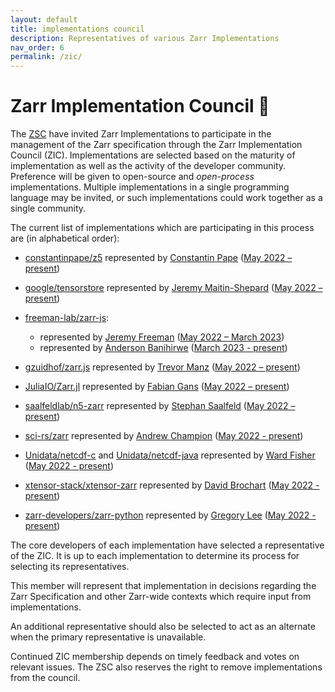 ```yaml
---
layout: default
title: implementations council
description: Representatives of various Zarr Implementations
nav_order: 6
permalink: /zic/
---
```


# Zarr Implementation Council 🚀

The [ZSC](https://github.com/zarr-developers/governance/blob/main/GOVERNANCE.md#zarr-steering-council) have invited Zarr Implementations to participate in the management of the Zarr specification through the Zarr Implementation Council (ZIC). Implementations are selected based on the maturity of implementation as well as the activity of the developer community. Preference will be given to open-source and *open-process* implementations. Multiple implementations in a single programming language may be invited, or such implementations could work together as a single community.

The current list of implementations which are participating in this process are (in alphabetical order):

- [constantinpape/z5](https://github.com/constantinpape/z5) represented by [Constantin Pape](https://github.com/constantinpape) ([May 2022 – present](https://github.com/zarr-developers/governance/issues/26))

- [google/tensorstore](https://github.com/google/tensorstore) represented by [Jeremy Maitin-Shepard](https://github.com/jbms) ([May 2022 – present](https://github.com/zarr-developers/governance/issues/22))

- [freeman-lab/zarr-js](https://github.com/freeman-lab/zarr-js):
	- represented by [Jeremy Freeman](https://github.com/freeman-lab) ([May 2022 – March 2023](https://github.com/zarr-developers/governance/issues/27))
	- represented by [Anderson Banihirwe](https://github.com/andersy005) ([March 2023 - present](https://github.com/zarr-developers/governance/pull/36))

- [gzuidhof/zarr.js](https://github.com/gzuidhof/zarr.js) represented by [Trevor Manz](https://github.com/manzt) ([May 2022 – present](https://github.com/zarr-developers/governance/issues/28))

- [JuliaIO/Zarr.jl](https://github.com/JuliaIO/Zarr.jl) represented by [Fabian Gans](https://github.com/meggart) ([May 2022 – present](https://github.com/zarr-developers/governance/issues/18))

- [saalfeldlab/n5-zarr](https://github.com/saalfeldlab/n5-zarr) represented by [Stephan Saalfeld](https://github.com/axtimwalde) ([May 2022 – present](https://github.com/zarr-developers/governance/issues/25))

- [sci-rs/zarr](https://github.com/sci-rs/zarr) represented by [Andrew Champion](https://github.com/aschampion) ([May 2022 - present](https://github.com/zarr-developers/governance/issues/20))

- [Unidata/netcdf-c](https://github.com/Unidata/netcdf-c) and [Unidata/netcdf-java](https://github.com/Unidata/netcdf-java) represented by [Ward Fisher](https://github.com/wardf) ([May 2022 - present](https://github.com/zarr-developers/governance/issues/21))

- [xtensor-stack/xtensor-zarr](https://github.com/xtensor-stack/xtensor-zarr) represented by [David Brochart](https://github.com/davidbrochart) ([May 2022 - present](https://github.com/zarr-developers/governance/issues/23))

- [zarr-developers/zarr-python](https://github.com/zarr-developers/zarr-python) represented by [Gregory Lee](https://github.com/grlee77) ([May 2022 - present](https://github.com/zarr-developers/governance/issues/19))


The core developers of each implementation have selected a representative of the ZIC. It is up to each implementation to determine its process for selecting its representatives.

This member will represent that implementation in decisions regarding the Zarr Specification and other Zarr-wide contexts which require input from implementations.

An additional representative should also be selected to act as an alternate when the primary representative is unavailable.

Continued ZIC membership depends on timely feedback and votes on relevant issues. The ZSC also reserves the right to remove implementations from the council.
